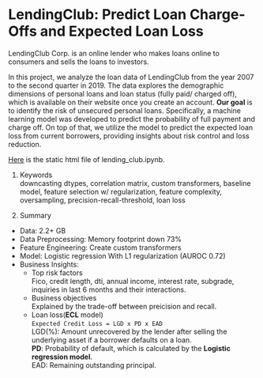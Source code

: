 # LendingClub: Predict Loan Charge-Offs and Expected Loan Loss

LendingClub Corp. is an online lender who makes loans online to consumers and sells the loans to investors.

In this project, we analyze the loan data of LendingClub from the year 2007 to the second quarter in 2019. The data explores the demographic dimensions of personal loans and loan status (fully paid/ charged off), which is available on their website once you create an account. **Our goal** is to identify the risk of unsecured personal loans. Specifically, a machine learning model was developed to predict the probability of full payment and charge off. On top of that, we utilize the model to predict the expected loan loss from current borrowers, providing insights about risk control and loss reduction.

[Here](https://nbviewer.jupyter.org/github/wyattwang7/LendingClub/blob/master/lending_club.ipynb) is the static html file of lending_club.ipynb.

1. Keywords  
downcasting dtypes, correlation matrix, custom transformers, baseline model, feature selection w/ regularization, feature complexity, oversampling, precision-recall-threshold, loan loss

2. Summary
* Data: 2.2+ GB
* Data Preprocessing: Memory footprint down 73%
* Feature Engineering: Create custom transformers
* Model: Logistic regression With L1 regularization (AUROC 0.72)
* Business Insights:
  - Top risk factors  
    Fico, credit length, dti, annual income, interest rate, subgrade, inquiries in last 6 months and their interactions.    
  - Business objectives  
    Explained by the trade-off between preicision and recall.  
  - Loan loss(**ECL** model)  
    `Expected Credit Loss = LGD x PD x EAD`  
    LGD(%): Amount unrecovered by the lender after selling the underlying asset if a borrower defaults on a loan.  
    **PD**: Probability of default, which is calculated by the **Logistic regression model**.  
    EAD: Remaining outstanding principal. 
